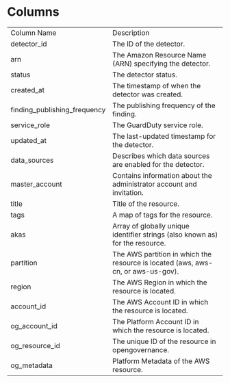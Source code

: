 # Columns  

<table>
	<tr><td>Column Name</td><td>Description</td></tr>
	<tr><td>detector_id</td><td>The ID of the detector.</td></tr>
	<tr><td>arn</td><td>The Amazon Resource Name (ARN) specifying the detector.</td></tr>
	<tr><td>status</td><td>The detector status.</td></tr>
	<tr><td>created_at</td><td>The timestamp of when the detector was created.</td></tr>
	<tr><td>finding_publishing_frequency</td><td>The publishing frequency of the finding.</td></tr>
	<tr><td>service_role</td><td>The GuardDuty service role.</td></tr>
	<tr><td>updated_at</td><td>The last-updated timestamp for the detector.</td></tr>
	<tr><td>data_sources</td><td>Describes which data sources are enabled for the detector.</td></tr>
	<tr><td>master_account</td><td>Contains information about the administrator account and invitation.</td></tr>
	<tr><td>title</td><td>Title of the resource.</td></tr>
	<tr><td>tags</td><td>A map of tags for the resource.</td></tr>
	<tr><td>akas</td><td>Array of globally unique identifier strings (also known as) for the resource.</td></tr>
	<tr><td>partition</td><td>The AWS partition in which the resource is located (aws, aws-cn, or aws-us-gov).</td></tr>
	<tr><td>region</td><td>The AWS Region in which the resource is located.</td></tr>
	<tr><td>account_id</td><td>The AWS Account ID in which the resource is located.</td></tr>
	<tr><td>og_account_id</td><td>The Platform Account ID in which the resource is located.</td></tr>
	<tr><td>og_resource_id</td><td>The unique ID of the resource in opengovernance.</td></tr>
	<tr><td>og_metadata</td><td>Platform Metadata of the AWS resource.</td></tr>
</table>